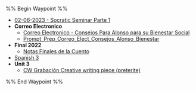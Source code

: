 %% Begin Waypoint %%
- [02-06-2023 - Socratic Seminar Parte 1](./02-06-2023%20-%20Socratic%20Seminar%20Parte%201.md)
- **Correo Electronico**
	- [Correo Electronico - Consejos Para Alonso para su Bienestar Social](./Correo%20Electronico/Correo%20Electronico%20-%20Consejos%20Para%20Alonso%20para%20su%20Bienestar%20Social.md)
	- [Prompt_Prep_Correo_Elect_Consejos_Alonso_Bienestar](./Correo%20Electronico/Prompt_Prep_Correo_Elect_Consejos_Alonso_Bienestar.md)
- **Final 2022**
	- [Notas Finales de la Cuento](./Final%202022/Notas%20Finales%20de%20la%20Cuento.md)
- [Spanish 3](./Spanish%203.md)
- **Unit 3**
	- [CW Grabación Creative writing piece (preterite)](./Unit%203/CW%20Grabaci%C3%B3n%20Creative%20writing%20piece%20(preterite).md)

%% End Waypoint %%